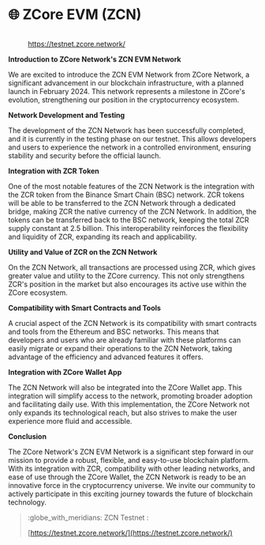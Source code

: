 # 🌐 ZCore EVM (ZCN)

<figure><img src="../../.gitbook/assets/Captura de Tela 2023-12-14 às 11.33.29.png" alt=""><figcaption><p><a href="https://testnet.zcore.network/">https://testnet.zcore.network/</a></p></figcaption></figure>

**Introduction to ZCore Network's ZCN EVM Network**

We are excited to introduce the ZCN EVM Network from ZCore Network, a significant advancement in our blockchain infrastructure, with a planned launch in February 2024. This network represents a milestone in ZCore's evolution, strengthening our position in the cryptocurrency ecosystem.

**Network Development and Testing**

The development of the ZCN Network has been successfully completed, and it is currently in the testing phase on our testnet. This allows developers and users to experience the network in a controlled environment, ensuring stability and security before the official launch.

**Integration with ZCR Token**

One of the most notable features of the ZCN Network is the integration with the ZCR token from the Binance Smart Chain (BSC) network. ZCR tokens will be able to be transferred to the ZCN Network through a dedicated bridge, making ZCR the native currency of the ZCN Network. In addition, the tokens can be transferred back to the BSC network, keeping the total ZCR supply constant at 2.5 billion. This interoperability reinforces the flexibility and liquidity of ZCR, expanding its reach and applicability.

**Utility and Value of ZCR on the ZCN Network**

On the ZCN Network, all transactions are processed using ZCR, which gives greater value and utility to the ZCore currency. This not only strengthens ZCR's position in the market but also encourages its active use within the ZCore ecosystem.

**Compatibility with Smart Contracts and Tools**

A crucial aspect of the ZCN Network is its compatibility with smart contracts and tools from the Ethereum and BSC networks. This means that developers and users who are already familiar with these platforms can easily migrate or expand their operations to the ZCN Network, taking advantage of the efficiency and advanced features it offers.

**Integration with ZCore Wallet App**

The ZCN Network will also be integrated into the ZCore Wallet app. This integration will simplify access to the network, promoting broader adoption and facilitating daily use. With this implementation, the ZCore Network not only expands its technological reach, but also strives to make the user experience more fluid and accessible.

**Conclusion**

The ZCore Network's ZCN EVM Network is a significant step forward in our mission to provide a robust, flexible, and easy-to-use blockchain platform. With its integration with ZCR, compatibility with other leading networks, and ease of use through the ZCore Wallet, the ZCN Network is ready to be an innovative force in the cryptocurrency universe. We invite our community to actively participate in this exciting journey towards the future of blockchain technology.

> :globe\_with\_meridians: ZCN Testnet :&#x20;
>
> [https://testnet.zcore.network/](https://testnet.zcore.network/)
